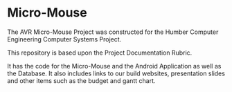 # Micro-Mouse

The AVR Micro-Mouse Project was constructed for the Humber Computer Engineering Computer Systems Project. 

This repository is based upon the Project Documentation Rubric.

It has the code for the Micro-Mouse and the Android Application as well as the Database. It also includes links to our build 
websites, presentation slides and other items such as the budget and gantt chart.
